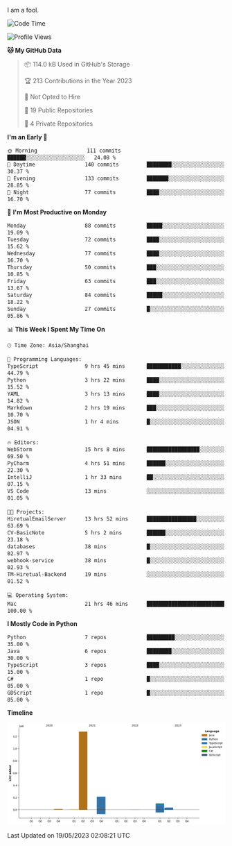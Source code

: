 I am a fool.

<!--START_SECTION:waka-->
![Code Time](http://img.shields.io/badge/Code%20Time-409%20hrs%2057%20mins-blue)

![Profile Views](http://img.shields.io/badge/Profile%20Views-2-blue)

**🐱 My GitHub Data** 

> 📦 114.0 kB Used in GitHub's Storage 
 > 
> 🏆 213 Contributions in the Year 2023
 > 
> 🚫 Not Opted to Hire
 > 
> 📜 19 Public Repositories 
 > 
> 🔑 4 Private Repositories 
 > 
**I'm an Early 🐤** 

```text
🌞 Morning                111 commits         ██████░░░░░░░░░░░░░░░░░░░   24.08 % 
🌆 Daytime                140 commits         ████████░░░░░░░░░░░░░░░░░   30.37 % 
🌃 Evening                133 commits         ███████░░░░░░░░░░░░░░░░░░   28.85 % 
🌙 Night                  77 commits          ████░░░░░░░░░░░░░░░░░░░░░   16.70 % 
```
📅 **I'm Most Productive on Monday** 

```text
Monday                   88 commits          █████░░░░░░░░░░░░░░░░░░░░   19.09 % 
Tuesday                  72 commits          ████░░░░░░░░░░░░░░░░░░░░░   15.62 % 
Wednesday                77 commits          ████░░░░░░░░░░░░░░░░░░░░░   16.70 % 
Thursday                 50 commits          ███░░░░░░░░░░░░░░░░░░░░░░   10.85 % 
Friday                   63 commits          ███░░░░░░░░░░░░░░░░░░░░░░   13.67 % 
Saturday                 84 commits          █████░░░░░░░░░░░░░░░░░░░░   18.22 % 
Sunday                   27 commits          █░░░░░░░░░░░░░░░░░░░░░░░░   05.86 % 
```


📊 **This Week I Spent My Time On** 

```text
🕑︎ Time Zone: Asia/Shanghai

💬 Programming Languages: 
TypeScript               9 hrs 45 mins       ███████████░░░░░░░░░░░░░░   44.79 % 
Python                   3 hrs 22 mins       ████░░░░░░░░░░░░░░░░░░░░░   15.52 % 
YAML                     3 hrs 13 mins       ████░░░░░░░░░░░░░░░░░░░░░   14.82 % 
Markdown                 2 hrs 19 mins       ███░░░░░░░░░░░░░░░░░░░░░░   10.70 % 
JSON                     1 hr 4 mins         █░░░░░░░░░░░░░░░░░░░░░░░░   04.91 % 

🔥 Editors: 
WebStorm                 15 hrs 8 mins       █████████████████░░░░░░░░   69.50 % 
PyCharm                  4 hrs 51 mins       ██████░░░░░░░░░░░░░░░░░░░   22.30 % 
IntelliJ                 1 hr 33 mins        ██░░░░░░░░░░░░░░░░░░░░░░░   07.15 % 
VS Code                  13 mins             ░░░░░░░░░░░░░░░░░░░░░░░░░   01.05 % 

🐱‍💻 Projects: 
HiretualEmailServer      13 hrs 52 mins      ████████████████░░░░░░░░░   63.69 % 
CV-BasicNote             5 hrs 2 mins        ██████░░░░░░░░░░░░░░░░░░░   23.18 % 
databases                38 mins             █░░░░░░░░░░░░░░░░░░░░░░░░   02.97 % 
webhook-service          38 mins             █░░░░░░░░░░░░░░░░░░░░░░░░   02.93 % 
TM-Hiretual-Backend      19 mins             ░░░░░░░░░░░░░░░░░░░░░░░░░   01.52 % 

💻 Operating System: 
Mac                      21 hrs 46 mins      █████████████████████████   100.00 % 
```

**I Mostly Code in Python** 

```text
Python                   7 repos             █████████░░░░░░░░░░░░░░░░   35.00 % 
Java                     6 repos             ████████░░░░░░░░░░░░░░░░░   30.00 % 
TypeScript               3 repos             ████░░░░░░░░░░░░░░░░░░░░░   15.00 % 
C#                       1 repo              █░░░░░░░░░░░░░░░░░░░░░░░░   05.00 % 
GDScript                 1 repo              █░░░░░░░░░░░░░░░░░░░░░░░░   05.00 % 
```



**Timeline**

![Lines of Code chart](https://raw.githubusercontent.com/VeejaLiu/VeejaLiu/master/assets/bar_graph.png)


 Last Updated on 19/05/2023 02:08:21 UTC
<!--END_SECTION:waka-->
